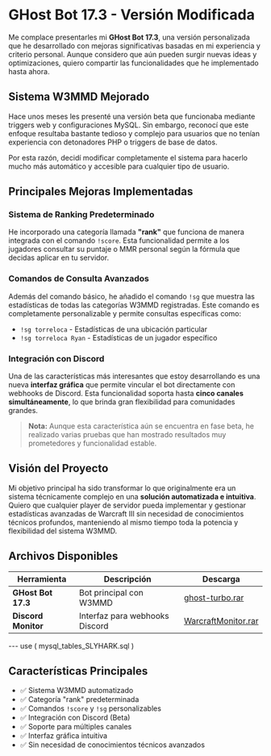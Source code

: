 # GHost Bot 17.3 - Versión Modificada

Me complace presentarles mi **GHost Bot 17.3**, una versión personalizada que he desarrollado con mejoras significativas basadas en mi experiencia y criterio personal. Aunque considero que aún pueden surgir nuevas ideas y optimizaciones, quiero compartir las funcionalidades que he implementado hasta ahora.

## Sistema W3MMD Mejorado

Hace unos meses les presenté una versión beta que funcionaba mediante triggers web y configuraciones MySQL. Sin embargo, reconocí que este enfoque resultaba bastante tedioso y complejo para usuarios que no tenían experiencia con detonadores PHP o triggers de base de datos.

Por esta razón, decidí modificar completamente el sistema para hacerlo mucho más automático y accesible para cualquier tipo de usuario.

## Principales Mejoras Implementadas

### Sistema de Ranking Predeterminado
He incorporado una categoría llamada **"rank"** que funciona de manera integrada con el comando `!score`. Esta funcionalidad permite a los jugadores consultar su puntaje o MMR personal según la fórmula que decidas aplicar en tu servidor.

### Comandos de Consulta Avanzados
Además del comando básico, he añadido el comando `!sg` que muestra las estadísticas de todas las categorías W3MMD registradas. Este comando es completamente personalizable y permite consultas específicas como:

- `!sg torreloca` - Estadísticas de una ubicación particular
- `!sg torreloca Ryan` - Estadísticas de un jugador específico

### Integración con Discord
Una de las características más interesantes que estoy desarrollando es una nueva **interfaz gráfica** que permite vincular el bot directamente con webhooks de Discord. Esta funcionalidad soporta hasta **cinco canales simultáneamente**, lo que brinda gran flexibilidad para comunidades grandes.

> **Nota:** Aunque esta característica aún se encuentra en fase beta, he realizado varias pruebas que han mostrado resultados muy prometedores y funcionalidad estable.

## Visión del Proyecto

Mi objetivo principal ha sido transformar lo que originalmente era un sistema técnicamente complejo en una **solución automatizada e intuitiva**. Quiero que cualquier player de servidor pueda implementar y gestionar estadísticas avanzadas de Warcraft III sin necesidad de conocimientos técnicos profundos, manteniendo al mismo tiempo toda la potencia y flexibilidad del sistema W3MMD.

## Archivos Disponibles

| Herramienta | Descripción | Descarga |
|-------------|-------------|----------|
| **GHost Bot 17.3** | Bot principal con W3MMD | [ghost-turbo.rar](https://www.mediafire.com/file/zbrv5g7lu21icbm/ghost-turbo.rar/file) |
| **Discord Monitor** | Interfaz para webhooks Discord | [WarcraftMonitor.rar](https://www.mediafire.com/file/141ke1k928rtqyk/WarcraftMonitor.rar/file) |

--- use  ( mysql_tables_SLYHARK.sql )

## Características Principales

- ✅ Sistema W3MMD automatizado
- ✅ Categoría "rank" predeterminada
- ✅ Comandos `!score` y `!sg` personalizables
- ✅ Integración con Discord (Beta)
- ✅ Soporte para múltiples canales
- ✅ Interfaz gráfica intuitiva
- ✅ Sin necesidad de conocimientos técnicos avanzados
